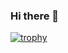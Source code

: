 ### Hi there 👋

<!--
**anas123x/anas123x** is a ✨ _special_ ✨ repository because its `README.md` (this file) appears on your GitHub profile.

Here are some ideas to get you started:

- 🔭 I’m currently working on ...
- 🌱 I’m currently learning ...
- 👯 I’m looking to collaborate on ...
- 🤔 I’m looking for help with ...
- 💬 Ask me about ...
- 📫 How to reach me: ...
- ⚡ Fun fact: ...
-->
[![trophy](https://github-profile-trophy.vercel.app/?username=anas123x)](https://github.com/ryo-ma/github-profile-trophy)
